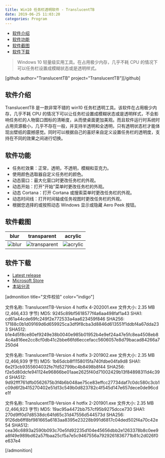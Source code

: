 ```yaml
---
title: Win10 任务栏透明软件 - TranslucentTB
date: 2019-06-25 11:03:20
categories: Program
---
```


<!-- more -->

<!-- TOC -->

- [软件介绍](#软件介绍)
- [软件功能](#软件功能)
- [软件截图](#软件截图)
- [软件下载](#软件下载)

<!-- /TOC -->

> Windows 10 轻量级实用工具。在占用极少内存，几乎不耗 CPU 的情况下可以任务栏设置成模糊状态或是透明样式。

[github author="TranslucentTB" project="TranslucentTB"][/github]

<a id="markdown-软件介绍" name="软件介绍"></a>

## 软件介绍

TranslucentTB 是一款非常不错的 win10 任务栏透明工具。该软件在占用极少内存，几乎不耗 CPU 的情况下可以让任务栏设置成模糊状态或是透明样式，不会影响任务栏的人物窗口图标的清晰度，从而使桌面更加美观。而且软件运行时系统时占用资源极小，几乎不存在一般，并支持半透明和全透明，只有透明状态栏才能体现出壁纸的震撼感觉。同时可以根据自己的喜好来自定义设置任务栏的透明度，支持在不同的效果之间进行切换。

<a id="markdown-软件功能" name="软件功能"></a>

## 软件功能

- 任务栏效果：正常，透明，不透明，模糊和亚克力。
- 使用颜色选取器自定义任务栏的颜色。
- 动态窗口：最大化窗口时更改任务栏的外观。
- 动态开始：打开"开始"菜单时更改任务栏的外观。
- 动态 Cortana：打开 Cortana 或搜索菜单时更改任务栏的外观。
- 动态时间线：打开时间轴或任务视图时更改任务栏的外观。
- 根据您选择的或按照动态 Windows 显示或隐藏 Aero Peek 按钮。

<a id="markdown-软件截图" name="软件截图"></a>

## 软件截图

|                       blur                       |                          transparent                           |                        acrylic                         |
| :----------------------------------------------: | :------------------------------------------------------------: | :----------------------------------------------------: |
| ![blur](https://pic.ryanjie.cn/2019/06/blur.jpg) | ![transparent](https://pic.ryanjie.cn/2019/06/transparent.jpg) | ![acrylic](https://pic.ryanjie.cn/2019/06/acrylic.jpg) |

<a id="markdown-软件下载" name="软件下载"></a>

## 软件下载

- [Latest release](https://github.com/TranslucentTB/TranslucentTB/releases/latest)
- [Microsoft Store](https://www.microsoft.com/store/apps/9PF4KZ2VN4W9)
- [本站分流](https://file.ryanjie.cn/Program/TranslucentTB)

[admonition title="文件校验" color="indigo"]

文件名称: TranslucentTB-Version 4 hotfix 4-202001.exe
文件大小: 2.35 MB (2,466,433 字节)
MD5: 9245c89bf5618577f4a6aa498faf1a43
SHA1: cd61a44cde69fc249f2e772533a4aa623459f846
SHA256: 17188c0b1d09169d6d659925ca3df9f8cba3d8846d613551f1ddbf4a67dda233
SHA512: b1e4d5f8ce80ef9249e38b0040e985b01952b4e9ef24a47e5fc8ea4508eb84c4a816ee2cc8cf0db41c2bbe66fd6eccefacc5606057e8d79bacad84266a7250d4

文件名称: TranslucentTB-Version 4 hotfix 3-201902.exe
文件大小: 2.35 MB (2,466,939 字节)
MD5: 1b65dcb8f1158015fa740fdbe04fa9d8
SHA1: 6e2f3cb9355604032fe7fd52799bc4b8498b8f44
SHA256: f2e5d80dcfe941124e96866be01aae2625f40d71002429b13f84898311d4c39d
SHA512: 9d92fff761dfb0562675b3f4b6b048ae75ce83effcc27734daf7c0dc580c3cb1c09d6f2b415270402e51d13c549b0d823782c4f545d147e657dece0de96cde1f

文件名称: TranslucentTB-Version 4 hotfix 2-201901.exe
文件大小: 2.35 MB (2,466,923 字节)
MD5: 19ac95a4472bb757cf95b9275dcce730
SHA1: 270d9ff0d7d8538dc64fd65c31d47556d544573d
SHA256: 9126db6ff8bf981665a6183aa8395e23228b991d6817c04ded502f4a70c42e54
SHA512: cea36c6893a2590b093c70e5fd92235d104e45656dbb2e1263378b8c0ee9a8f49e989bd62a57fbaa25cf5a7e5c9467556a7929261836771b81c2d026f0e637e4

[/admonition]
